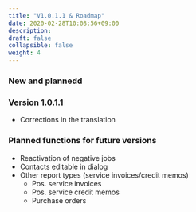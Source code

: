 ```yaml
---
title: "V1.0.1.1 & Roadmap"
date: 2020-02-28T10:08:56+09:00
description: 
draft: false
collapsible: false
weight: 4
---
```


### New and plannedd

### Version 1.0.1.1
- Corrections in the translation

### Planned functions for future versions
- Reactivation of negative jobs
- Contacts editable in dialog
- Other report types (service invoices/credit memos)
    - Pos. service invoices
    - Pos. service credit memos
    - Purchase orders

